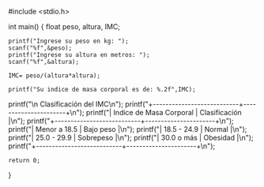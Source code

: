 #include <stdio.h>

int main()
{
    float peso, altura, IMC;
    
    printf("Ingrese su peso en kg: ");
    scanf("%f",&peso);
    printf("Ingrese su altura en metros: ");
    scanf("%f",&altura);
    
    IMC= peso/(altura*altura);
    
    printf("Su indice de masa corporal es de: %.2f",IMC);
   printf("\n  Clasificación del IMC\n");
    printf("+---------------------------+----------------------+\n");
    printf("| Indice de Masa Corporal   | Clasificación        |\n");
    printf("+---------------------------+----------------------+\n");
    printf("| Menor a 18.5              |    Bajo peso         |\n");
    printf("| 18.5 - 24.9               |    Normal            |\n");
    printf("| 25.0 - 29.9               |    Sobrepeso         |\n");
    printf("| 30.0 o más                |    Obesidad          |\n");
    printf("+---------------------------+----------------------+\n");
    
    return 0;
}
